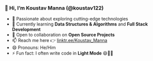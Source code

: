 ### 👋 Hi, I’m Koustav Manna (@koustav122)

- 👀 Passionate about exploring cutting-edge technologies  
- 🌱 Currently learning **Data Structures & Algorithms** and **Full Stack Development**  
- 💞️ Open to collaboration on **Open Source Projects**  
- 📫 Reach me here 👉 [linktr.ee/Koustav_Manna](https://linktr.ee/Koustav_Manna)  
- 😄 Pronouns: He/Him  
- ⚡ Fun fact: I often write code in **Light Mode** 😄👨‍💻

<!---
koustav122/koustav122 is a ✨ special ✨ repository because its `README.md` (this file) appears on your GitHub profile.
You can click the Preview link to take a look at your changes.
--->
